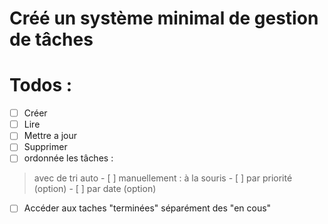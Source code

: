 
# Créé un système minimal de gestion de tâches

# Todos :

- [ ] Créer
- [ ] Lire
- [ ] Mettre a jour
- [ ] Supprimer
- [ ] ordonnée les tâches :
> avec de tri auto
    - [ ] manuellement : à la souris
    - [ ] par priorité (option)
    - [ ] par date (option)
- [ ] Accéder aux taches "terminées" séparément des "en cous"

